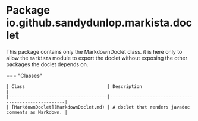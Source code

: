 
# Package io.github.sandydunlop.markista.doclet


This package contains only the MarkdownDoclet class. it is here
only to allow the `markista` module to export the doclet without
exposing the other packages the doclet depends on.

=== "Classes"

    | Class                               | Description                                         |
    |-------------------------------------|-----------------------------------------------------|
    | [MarkdownDoclet](MarkdownDoclet.md) | A doclet that renders javadoc comments as Markdown. |
